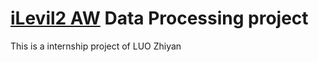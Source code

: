 [iLevil2 AW](www.aviation.levil.com) Data Processing project  
======================

This is a internship project of LUO Zhiyan
